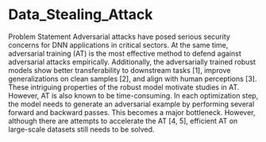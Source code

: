 # Data_Stealing_Attack

Problem Statement
Adversarial attacks have posed serious security concerns for DNN applications in critical sectors. At the same time, adversarial training (AT) is the most effective method to defend against adversarial attacks empirically. Additionally, the adversarially trained robust models show better transferability to downstream tasks [1], improve generalizations on clean samples [2], and align with human perceptions [3]. These intriguing properties of the robust model motivate studies in AT. However, AT is also known to be time-consuming. In each optimization step, the model needs to generate an adversarial example by performing several forward and backward passes. This becomes a major bottleneck. However, although there are attempts to accelerate the AT [4, 5], efficient AT on large-scale datasets still needs to be solved.
